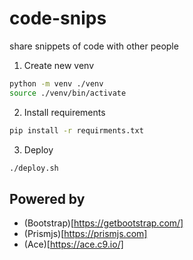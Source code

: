 # code-snips

share snippets of code with other people

1. Create new venv

```bash
python -m venv ./venv
source ./venv/bin/activate
```

2. Install requirements

```bash
pip install -r requirments.txt
```

3. Deploy

```bash
./deploy.sh
```

## Powered by

- (Bootstrap)[https://getbootstrap.com/]
- (Prismjs)[https://prismjs.com]
- (Ace)[https://ace.c9.io/]
